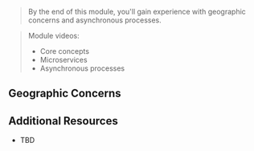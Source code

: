 > By the end of this module, you'll gain experience with geographic concerns and asynchronous processes.

> Module videos:
> * Core concepts
> * Microservices
> * Asynchronous processes

## Geographic Concerns

## Additional Resources

* TBD